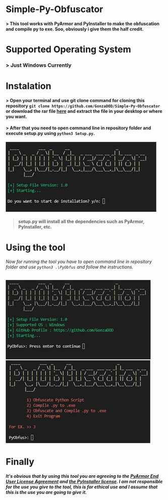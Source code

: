 # Simple-Py-Obfuscator
#### > This tool works with PyArmor and PyInstaller to make the obfuscation and compile py to exe. Soo, obviously i give them the half credit.<br>

# Supported Operating System
### > Just Windows Currently

# Instalation
#### > Open your terminal and use git clone command for cloning this repository `git clone https://github.com/GonzaDOD/Simple-Py-Obfuscator` or download the rar file [here](https://www.mediafire.com/file/j38y61lmm52o775/Simple-Py-Obfuscator.rar/file) and extract the file in your desktop or where you want.
#### > After that you need to open command line in repository folder and execute setup.py using `python3 Setup.py`.
![Setup](./Resources/Setup.jpg)
> #### setup.py will install all the dependencies such as PyArmor, PyInstaller, etc.

# Using the tool
###### Now for running the tool you have to open command line in repository folder and use `python3 .\PyObfus` and follow the instructions.
![Start](./Resources/Start.jpg)
![Main_Menu](./Resources/Main_Menu.jpg)

# Finally
##### It's obvious that by using this tool you are agreeing to the [PyArmor End User License Agreement](https://pyarmor.dashingsoft.com/license.html) and [the PyInstaller license](https://pyinstaller.org/en/stable/license.html). I am not responsible for the use you give to the tool, this is for ethical use and I assume that this is the use you are going to give it.
